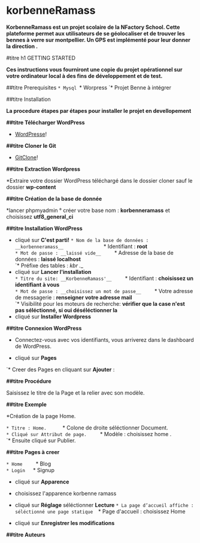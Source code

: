 # korbenneRamass

__KorbenneRamass est un projet scolaire de la NFactory School. Cette plateforme permet aux utilisateurs de se géolocaliser et de trouver les bennes à verre sur montpellier. Un GPS est implémenté pour leur donner la direction .__

#titre h1 GETTING STARTED

__Ces instructions vous fourniront une copie du projet opérationnel sur votre ordinateur local à des fins de développement et de test.__

##titre Prerequisites
`* Mysql
`* Worpress
`* Projet Benne à intégrer

##titre Installation

__La procedure étapes par étapes pour installer le projet en devellopement__

__##titre Télécharger WordPress__

* [WordPresse](https://fr.wordpress.org/)!

__##titre Cloner le Git__

* [GitClone](https://github.com/AhmedBouk/korbenneRamass.git)!

__##titre Extraction Wordpress__

*Extraire votre dossier WordPress téléchargé dans le dossier cloner sauf le dossier __wp-content__

__##titre Création de la base de donnée__

*lancer phpmyadmin
° créer votre base nom : __korbenneramass__ et choisissez __utf8_general_ci__

__##titre Installation WordPress__ 

* cliqué sur __C'est parti!__
`* Nom de la base de données : __korbenneramass__              
`* Identifiant : __root__                                                                                                                                                                                                                    
`* Mot de passe : __laissé vide__    
`* Adresse de la base de données : __laissé localhost__    
`* Préfixe des tables : __kbr_ .__   
* cliqué sur __Lancer l'installation__    
`* Titre du site: __KorbenneRamass'__    
`* Identifiant : __choisissez un identifiant à vous__    
`* Mot de passe : __choisissez un mot de passe__    
`* Votre adresse de messagerie : __renseigner votre adresse mail__    
`* Visibilité pour les moteurs de recherche: __vérifier que la case n'est pas séléctionné, si oui déséléctionner la__    
* cliqué sur __Installer Wordpress__   

__##titre Connexion WordPress__    
    
* Connectez-vous avec vos identifiants, vous arriverez dans le dashboard de WordPress.    

* cliqué sur __Pages__    

`* Creer des Pages en cliquant sur __Ajouter__ :     

__##titre Procédure__    
     
Saisissez le titre de la Page et la relier avec son modèle.     

__##titre Exemple__     

*Création de la page Home.      

`* Titre : Home.     
`* Colone de droite séléctionner Document.    
`* Cliqué sur Attribut de page.    
`* Modèle : choisissez home .    
`* Ensuite cliqué sur Publier.    

__##titre Pages à creer__   

`* Home    
`* Blog   
`* Login  
`* Signup  

* cliqué sur __Apparence__  

* choisissez l'apparence korbenne ramass 

* cliqué sur __Réglage__  séléctionner __Lecture__
`* La page d’accueil affiche : séléctionné une page statique 
`* Page d'accueil : choisissez Home
* cliqué sur __Enregistrer les modifications__


__##titre Auteurs__